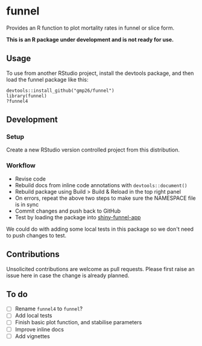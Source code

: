 # funnel
Provides an R function to plot mortality rates in funnel or slice form.

**This is an R package under development and is not ready for use.**


## Usage

To use from another RStudio project, install the devtools package,
and then load the funnel package like this:

```
devtools::install_github("gmp26/funnel")
library(funnel)
?funnel4
```

## Development

### Setup
Create a new RStudio version controlled project from this distribution.

### Workflow
* Revise code
* Rebuild docs from inline code annotations with `devtools::document()`
* Rebuild package using Build > Build & Reload in the top right panel
* On errors, repeat the above two steps to make sure the NAMESPACE file
  is in sync
* Commit changes and push back to GitHub
* Test by loading the package into [shiny-funnel-app](https://github.com/gmp26/shiny-funnel-app)

We could do with adding some local tests in this package so we don't need
to push changes to test.

## Contributions

Unsolicited contributions are welcome as pull requests. Please first raise an
issue here in case the change is already planned.

## To do
* [ ] Rename `funnel4` to `funnel`?
* [ ] Add local tests
* [ ] Finish basic plot function, and stabilise parameters
* [ ] Improve inline docs
* [ ] Add vignettes
